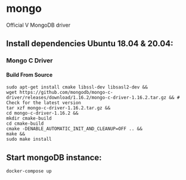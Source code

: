 # mongo
Official V MongoDB driver

## Install dependencies **Ubuntu 18.04 & 20.04**:

### Mongo C Driver
#### Build From Source 
    sudo apt-get install cmake libssl-dev libsasl2-dev &&
    wget https://github.com/mongodb/mongo-c-driver/releases/download/1.16.2/mongo-c-driver-1.16.2.tar.gz && # Check for the latest version
    tar xzf mongo-c-driver-1.16.2.tar.gz &&
    cd mongo-c-driver-1.16.2 &&
    mkdir cmake-build
    cd cmake-build
    cmake -DENABLE_AUTOMATIC_INIT_AND_CLEANUP=OFF .. &&
    make &&
    sudo make install

## Start mongoDB instance:

    docker-compose up
